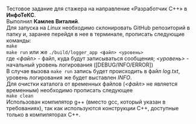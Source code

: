 Тестовое задание для стажера на направление «Разработчик C++» в **ИнфоТеКС**.<br/>
Выполнил **Камлев Виталий**.<br/>
Для запуска на *Linux* необходимо  склонировать GitHub репозиторий в папку и, заранее перейдя в нее в терминале, прописать следующие команды:<br/>
```make```<br/>
```make run``` или же ```./build/logger_app <файл> <уровень>```<br/>
где *<файл>* - файл, куда будут записываться сообщения; *<уровень>* - начальный уровень логирования ([DEBUG/INFO/ERROR])<br/>
В случае вызова ```make run``` запись будет происходить в файл *log.txt*, уровень логирования же будет выставлен *INFO*.<br/>
Для очистки каталога от временных файлов (*<файл>* не является временным) необходимо прописать следующее<br/>
```make clean```<br/>
Использован компилятор g++ (вместо gcc, который указан в требованиях), так как используются конструкции C++, доступные только в компиляторах C++.
